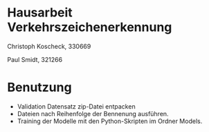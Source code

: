 # Hausarbeit Verkehrszeichenerkennung

Christoph Koscheck, 330669

Paul Smidt, 321266

# Benutzung
- Validation Datensatz zip-Datei entpacken
- Dateien nach Reihenfolge der Bennenung ausführen.
- Training der Modelle mit den Python-Skripten im Ordner Models.